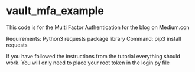 # vault_mfa_example

This code is for the Multi Factor Authentication for the blog on Medium.con

Requirements: 
Python3
requests package library Command: pip3 install requests

If you have followed the instructions from the tutorial everything should work.  You will only need to place your root token in the login.py file

